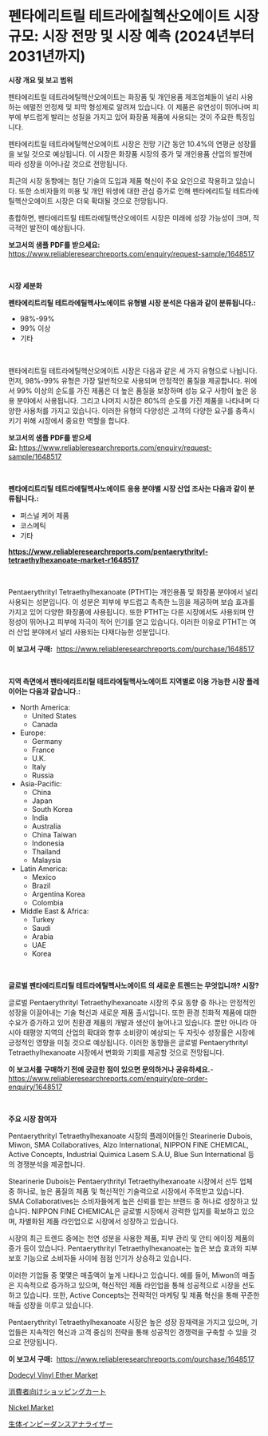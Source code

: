 <p><h1>펜타에리트릴 테트라에칠헥산오에이트 시장 규모: 시장 전망 및 시장 예측 (2024년부터 2031년까지)</h1></p><p><strong>시장 개요 및 보고 범위</strong></p>
<p><p>펜타에리트릴 테트라에틸헥산오에이트는 화장품 및 개인용품 제조업체들이 널리 사용하는 에멀전 안정제 및 피막 형성제로 알려져 있습니다. 이 제품은 유연성이 뛰어나며 피부에 부드럽게 발리는 성질을 가지고 있어 화장품 제품에 사용되는 것이 주요한 특징입니다.</p><p>펜타에리트릴 테트라에틸헥산오에이트 시장은 전망 기간 동안 10.4%의 연평균 성장률을 보일 것으로 예상됩니다. 이 시장은 화장품 시장의 증가 및 개인용품 산업의 발전에 따라 성장을 이어나갈 것으로 전망됩니다.</p><p>최근의 시장 동향에는 첨단 기술의 도입과 제품 혁신이 주요 요인으로 작용하고 있습니다. 또한 소비자들의 미용 및 개인 위생에 대한 관심 증가로 인해 펜타에리트릴 테트라에틸헥산오에이트 시장은 더욱 확대될 것으로 전망됩니다.</p><p>종합하면, 펜타에리트릴 테트라에틸헥산오에이트 시장은 미래에 성장 가능성이 크며, 적극적인 발전이 예상됩니다.</p></p>
<p><strong>보고서의 샘플 PDF를 받으세요:</strong> <a href="https://www.reliableresearchreports.com/enquiry/request-sample/1648517">https://www.reliableresearchreports.com/enquiry/request-sample/1648517</a></p>
<p>&nbsp;</p>
<p><strong>시장 세분화</strong></p>
<p><strong>펜타에리트리틸 테트라에틸헥사노에이트 유형별 시장 분석은 다음과 같이 분류됩니다.:</strong></p>
<p><ul><li>98%-99%</li><li>99% 이상</li><li>기타</li></ul></p>
<p>&nbsp;</p>
<p><p>펜타에리트릴 테트라에틸헥산오에이트 시장은 다음과 같은 세 가지 유형으로 나뉩니다. 먼저, 98%-99% 유형은 가장 일반적으로 사용되며 안정적인 품질을 제공합니다. 위에서 99% 이상의 순도를 가진 제품은 더 높은 품질을 보장하며 성능 요구 사항이 높은 응용 분야에서 사용됩니다. 그리고 나머지 시장은 80%의 순도를 가진 제품을 나타내며 다양한 사용처를 가지고 있습니다. 이러한 유형의 다양성은 고객의 다양한 요구를 충족시키기 위해 시장에서 중요한 역할을 합니다.</p></p>
<p><strong>보고서의 샘플 PDF를 받으세요:</strong>&nbsp;<a href="https://www.reliableresearchreports.com/enquiry/request-sample/1648517">https://www.reliableresearchreports.com/enquiry/request-sample/1648517</a></p>
<p>&nbsp;</p>
<p><strong> 펜타에리트리틸 테트라에틸헥사노에이트 응용 분야별 시장 산업 조사는 다음과 같이 분류됩니다.:</strong></p>
<p><ul><li>퍼스널 케어 제품</li><li>코스메틱</li><li>기타</li></ul></p>
<p><strong><a href="https://www.reliableresearchreports.com/pentaerythrityl-tetraethylhexanoate-market-r1648517">https://www.reliableresearchreports.com/pentaerythrityl-tetraethylhexanoate-market-r1648517</a></strong></p>
<p>&nbsp;</p>
<p><p>Pentaerythrityl Tetraethylhexanoate (PTHT)는 개인용품 및 화장품 분야에서 널리 사용되는 성분입니다. 이 성분은 피부에 부드럽고 촉촉한 느낌을 제공하며 보습 효과를 가지고 있어 다양한 화장품에 사용됩니다. 또한 PTHT는 다른 시장에서도 사용되며 안정성이 뛰어나고 피부에 자극이 적어 인기를 얻고 있습니다. 이러한 이유로 PTHT는 여러 산업 분야에서 널리 사용되는 다재다능한 성분입니다.</p></p>
<p><strong>이 보고서 구매:</strong>&nbsp; <a href="https://www.reliableresearchreports.com/purchase/1648517">https://www.reliableresearchreports.com/purchase/1648517</a></p>
<p>&nbsp;</p>
<p><strong>지역 측면에서 펜타에리트리틸 테트라에틸헥사노에이트 지역별로 이용 가능한 시장 플레이어는 다음과 같습니다.:</strong></p>
<p><ul>
    <li>
        North America:
        <ul>
            <li>United States</li>
            <li>Canada</li>
        </ul>
    </li>
    <li>
        Europe:
        <ul>
            <li>Germany</li>
            <li>France</li>
            <li>U.K.</li>
            <li>Italy</li>
            <li>Russia</li>
        </ul>
    </li>
    <li>
        Asia-Pacific:
        <ul>
            <li>China</li>
            <li>Japan</li>
            <li>South Korea</li>
            <li>India</li>
            <li>Australia</li>
            <li>China Taiwan</li>
            <li>Indonesia</li>
            <li>Thailand</li>
            <li>Malaysia</li>
        </ul>
    </li>
    <li>
        Latin America:
        <ul>
            <li>Mexico</li>
            <li>Brazil</li>
            <li>Argentina Korea</li>
            <li>Colombia</li>
        </ul>
    </li>
    <li>
        Middle East & Africa:
        <ul>
            <li>Turkey</li>
            <li>Saudi</li>
            <li>Arabia</li>
            <li>UAE</li>
            <li>Korea</li>
        </ul>
    </li>
    </ul></p>
<p>&nbsp;</p>
<p><strong>글로벌 펜타에리트리틸 테트라에틸헥사노에이트 의 새로운 트렌드는 무엇입니까? 시장?</strong></p>
<p><p>글로벌 Pentaerythrityl Tetraethylhexanoate 시장의 주요 동향 중 하나는 안정적인 성장을 이끌어내는 기술 혁신과 새로운 제품 출시입니다. 또한 환경 친화적 제품에 대한 수요가 증가하고 있어 친환경 제품의 개발과 생산이 늘어나고 있습니다. 뿐만 아니라 아시아 태평양 지역의 산업의 확대와 향후 소비량이 예상되는 두 자릿수 성장률은 시장에 긍정적인 영향을 미칠 것으로 예상됩니다. 이러한 동향들은 글로벌 Pentaerythrityl Tetraethylhexanoate 시장에서 변화와 기회를 제공할 것으로 전망됩니다.</p></p>
<p><strong>이 보고서를 구매하기 전에 궁금한 점이 있으면 문의하거나 공유하세요.</strong>- <a href="https://www.reliableresearchreports.com/enquiry/pre-order-enquiry/1648517">https://www.reliableresearchreports.com/enquiry/pre-order-enquiry/1648517</a></p>
<p>&nbsp;</p>
<p><strong>주요 시장 참여자</strong></p>
<p><p>Pentaerythrityl Tetraethylhexanoate 시장의 플레이어들인 Stearinerie Dubois, Miwon, SMA Collaboratives, Alzo International, NIPPON FINE CHEMICAL, Active Concepts, Industrial Quimica Lasem S.A.U, Blue Sun International 등의 경쟁분석을 제공합니다.</p><p>Stearinerie Dubois는 Pentaerythrityl Tetraethylhexanoate 시장에서 선두 업체 중 하나로, 높은 품질의 제품 및 혁신적인 기술력으로 시장에서 주목받고 있습니다. SMA Collaboratives는 소비자들에게 높은 신뢰를 받는 브랜드 중 하나로 성장하고 있습니다. NIPPON FINE CHEMICAL은 글로벌 시장에서 강력한 입지를 확보하고 있으며, 차별화된 제품 라인업으로 시장에서 성장하고 있습니다.</p><p>시장의 최근 트렌드 중에는 천연 성분을 사용한 제품, 피부 관리 및 안티 에이징 제품의 증가 등이 있습니다. Pentaerythrityl Tetraethylhexanoate는 높은 보습 효과와 피부 보호 기능으로 소비자들 사이에 점점 인기가 상승하고 있습니다.</p><p>이러한 기업들 중 몇몇은 매출액이 높게 나타나고 있습니다. 예를 들어, Miwon의 매출은 지속적으로 증가하고 있으며, 혁신적인 제품 라인업을 통해 성공적으로 시장을 선도하고 있습니다. 또한, Active Concepts는 전략적인 마케팅 및 제품 혁신을 통해 꾸준한 매출 성장을 이루고 있습니다.</p><p>Pentaerythrityl Tetraethylhexanoate 시장은 높은 성장 잠재력을 가지고 있으며, 기업들은 지속적인 혁신과 고객 중심의 전략을 통해 성공적인 경쟁력을 구축할 수 있을 것으로 전망됩니다.</p></p>
<p><strong>이 보고서 구매:</strong>&nbsp;&nbsp;<a href="https://www.reliableresearchreports.com/purchase/1648517">https://www.reliableresearchreports.com/purchase/1648517</a></p>
<p><p><a href="https://www.linkedin.com/pulse/dodecyl-vinyl-ether-market-offers-provide-insightful-data-time-tuwwf?trackingId=axjhYpPPsl6HXsDorGMuSA%3D%3D">Dodecyl Vinyl Ether Market</a></p><p><a href="https://github.com/cnnriuez22368/Market-Research-Report-List-1/blob/main/173926630851.md">消費者向けショッピングカート</a></p><p><a href="https://www.linkedin.com/pulse/nickel-market-size-growth-forecast-from-2024-2031-imarkete-0xi3f?trackingId=HRylQjHDE12KX3DNPY4CZg%3D%3D">Nickel Market</a></p><p><a href="https://github.com/zekaoe592392/Market-Research-Report-List-1/blob/main/942324730850.md">生体インピーダンスアナライザー</a></p></p>